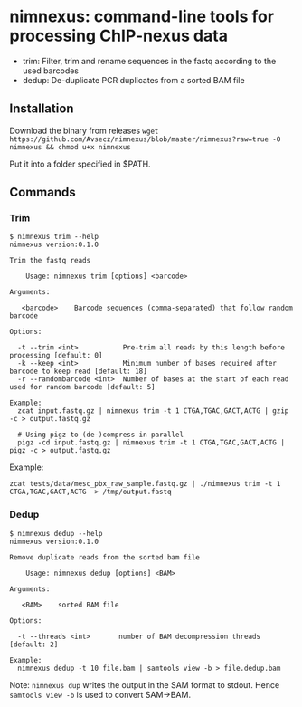 # nimnexus: command-line tools for processing ChIP-nexus data

+ trim: Filter, trim and rename sequences in the fastq according to the used barcodes
+ dedup: De-duplicate PCR duplicates from a sorted BAM file

## Installation

Download the binary from releases
`wget https://github.com/Avsecz/nimnexus/blob/master/nimnexus?raw=true -O nimnexus && chmod u+x nimnexus`

Put it into a folder specified in $PATH.

## Commands
### Trim

```shell
$ nimnexus trim --help
nimnexus version:0.1.0

Trim the fastq reads

    Usage: nimnexus trim [options] <barcode>

Arguments:

   <barcode>    Barcode sequences (comma-separated) that follow random barcode

Options:

  -t --trim <int>           Pre-trim all reads by this length before processing [default: 0]
  -k --keep <int>           Minimum number of bases required after barcode to keep read [default: 18]
  -r --randombarcode <int>  Number of bases at the start of each read used for random barcode [default: 5]

Example:
  zcat input.fastq.gz | nimnexus trim -t 1 CTGA,TGAC,GACT,ACTG | gzip -c > output.fastq.gz

  # Using pigz to (de-)compress in parallel
  pigz -cd input.fastq.gz | nimnexus trim -t 1 CTGA,TGAC,GACT,ACTG | pigz -c > output.fastq.gz
```


Example:
```
zcat tests/data/mesc_pbx_raw_sample.fastq.gz | ./nimnexus trim -t 1 CTGA,TGAC,GACT,ACTG  > /tmp/output.fastq
```

### Dedup

```shell
$ nimnexus dedup --help
nimnexus version:0.1.0

Remove duplicate reads from the sorted bam file

    Usage: nimnexus dedup [options] <BAM>

Arguments:

   <BAM>    sorted BAM file

Options:

  -t --threads <int>       number of BAM decompression threads [default: 2]

Example:
  nimnexus dedup -t 10 file.bam | samtools view -b > file.dedup.bam
```

Note: `nimnexus dup` writes the output in the SAM format to stdout. Hence `samtools view -b` is used to convert SAM->BAM.
